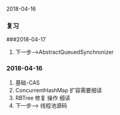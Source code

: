 2018-04-16

### 复习

###2018-04-17
1. 下一步-->AbstractQueuedSynchronizer

### 2018-04-16
1. 基础-CAS
2. ConcurrentHashMap 扩容需要细读
3. RBTree 修复 操作 细读
4. 下一步--> 线程池源码